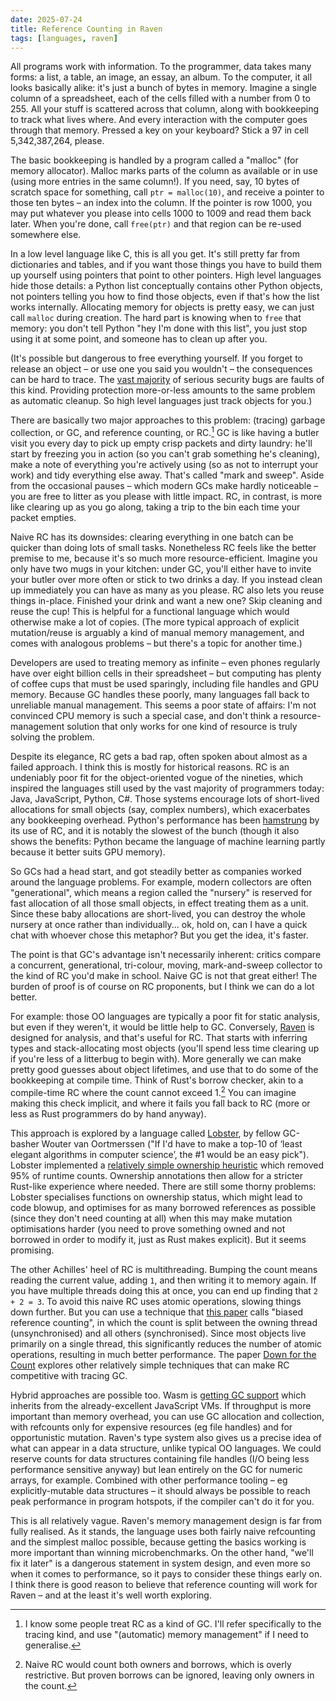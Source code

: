 ```yaml
---
date: 2025-07-24
title: Reference Counting in Raven
tags: [languages, raven]
---
```


All programs work with information. To the programmer, data takes many forms: a list, a table, an image, an essay, an album. To the computer, it all looks basically alike: it's just a bunch of bytes in memory. Imagine a single column of a spreadsheet, each of the cells filled with a number from 0 to 255. All your stuff is scattered across that column, along with bookkeeping to track what lives where. And every interaction with the computer goes through that memory. Pressed a key on your keyboard? Stick a 97 in cell 5,342,387,264, please.

The basic bookkeeping is handled by a program called a "malloc" (for memory allocator). Malloc marks parts of the column as available or in use (using more entries in the same column!). If you need, say, 10 bytes of scratch space for something, call `ptr = malloc(10)`, and receive a pointer to those ten bytes – an index into the column. If the pointer is row 1000, you may put whatever you please into cells 1000 to 1009 and read them back later. When you're done, call `free(ptr)` and that region can be re-used somewhere else.

In a low level language like C, this is all you get. It's still pretty far from dictionaries and tables, and if you want those things you have to build them up yourself using pointers that point to other pointers. High level languages hide those details: a Python list conceptually contains other Python objects, not pointers telling you how to find those objects, even if that's how the list works internally. Allocating memory for objects is pretty easy, we can just call `malloc` during creation. The hard part is knowing when to `free` that memory: you don't tell Python "hey I'm done with this list", you just stop using it at some point, and someone has to clean up after you.

(It's possible but dangerous to free everything yourself. If you forget to release an object – or use one you said you wouldn't – the consequences can be hard to trace. The [vast majority](https://msrc.microsoft.com/blog/2019/07/a-proactive-approach-to-more-secure-code/) of serious security bugs are faults of this kind. Providing protection more-or-less amounts to the same problem as automatic cleanup. So high level languages just track objects for you.)

There are basically two major approaches to this problem: (tracing) garbage collection, or GC, and reference counting, or RC.[^gc] GC is like having a butler visit you every day to pick up empty crisp packets and dirty laundry: he'll start by freezing you in action (so you can't grab something he's cleaning), make a note of everything you're actively using (so as not to interrupt your work) and tidy everything else away. That's called "mark and sweep". Aside from the occasional pauses – which modern GCs make hardly noticeable – you are free to litter as you please with little impact. RC, in contrast, is more like clearing up as you go along, taking a trip to the bin each time your packet empties.

[^gc]: I know some people treat RC as a kind of GC. I'll refer specifically to the tracing kind, and use "(automatic) memory management" if I need to generalise.

Naive RC has its downsides: clearing everything in one batch can be quicker than doing lots of small tasks. Nonetheless RC feels like the better premise to me, because it's so much more resource-efficient. Imagine you only have two mugs in your kitchen: under GC, you'll either have to invite your butler over more often or stick to two drinks a day. If you instead clean up immediately you can have as many as you please. RC also lets you reuse things in-place. Finished your drink and want a new one? Skip cleaning and reuse the cup! This is helpful for a functional language which would otherwise make a lot of copies. (The more typical approach of explicit mutation/reuse is arguably a kind of manual memory management, and comes with analogous problems – but there's a topic for another time.)

Developers are used to treating memory as infinite – even phones regularly have over eight billion cells in their spreadsheet – but computing has plenty of coffee cups that must be used sparingly, including file handles and GPU memory. Because GC handles these poorly, many languages fall back to unreliable manual management. This seems a poor state of affairs: I'm not convinced CPU memory is such a special case, and don't think a resource-management solution that only works for one kind of resource is truly solving the problem.

Despite its elegance, RC gets a bad rap, often spoken about almost as a failed approach. I think this is mostly for historical reasons. RC is an undeniably poor fit for the object-oriented vogue of the nineties, which inspired the languages still used by the vast majority of programmers today: Java, JavaScript, Python, C#. Those systems encourage lots of short-lived allocations for small objects (say, complex numbers), which exacerbates any bookkeeping overhead. Python's performance has been [hamstrung](https://blog.pyston.org/2016/05/25/pyston-0-5-released/) by its use of RC, and it is notably the slowest of the bunch (though it also shows the benefits: Python became the language of machine learning partly because it better suits GPU memory).

So GCs had a head start, and got steadily better as companies worked around the language problems. For example, modern collectors are often "generational", which means a region called the "nursery" is reserved for fast allocation of all those small objects, in effect treating them as a unit. Since these baby allocations are short-lived, you can destroy the whole nursery at once rather than individually... ok, hold on, can I have a quick chat with whoever chose this metaphor? But you get the idea, it's faster.

The point is that GC's advantage isn't necessarily inherent: critics compare a concurrent, generational, tri-colour, moving, mark-and-sweep collector to the kind of RC you'd make in school. Naive GC is not that great either! The burden of proof is of course on RC proponents, but I think we can do a lot better.

For example: those OO languages are typically a poor fit for static analysis, but even if they weren't, it would be little help to GC. Conversely, [Raven](../raven/) is designed for analysis, and that's useful for RC. That starts with inferring types and stack-allocating most objects (you'll spend less time clearing up if you're less of a litterbug to begin with). More generally we can make pretty good guesses about object lifetimes, and use that to do some of the bookkeeping at compile time. Think of Rust's borrow checker, akin to a compile-time RC where the count cannot exceed 1.[^borrow] You can imagine making this check implicit, and where it fails you fall back to RC (more or less as Rust programmers do by hand anyway).

[^borrow]: Naive RC would count both owners and borrows, which is overly restrictive. But proven borrows can be ignored, leaving only owners in the count.

This approach is explored by a language called [Lobster](https://strlen.com/lobster/), by fellow GC-basher Wouter van Oortmerssen ("If I'd have to make a top-10 of ‘least elegant algorithms in computer science’, the #1 would be an easy pick"). Lobster implemented a [relatively simple ownership heuristic](https://aardappel.github.io/lobster/memory_management.html) which removed 95% of runtime counts. Ownership annotations then allow for a stricter Rust-like experience where needed. There are still some thorny problems: Lobster specialises functions on ownership status, which might lead to code blowup, and optimises for as many borrowed references as possible (since they don't need counting at all) when this may make mutation optimisations harder (you need to prove something owned and not borrowed in order to modify it, just as Rust makes explicit). But it seems promising.

The other Achilles' heel of RC is multithreading. Bumping the count means reading the current value, adding `1`, and then writing it to memory again. If you have multiple threads doing this at once, you can end up finding that `2 + 2 = 3`. To avoid this naive RC uses atomic operations, slowing things down further. But you can use a technique that [this paper](https://iacoma.cs.uiuc.edu/iacoma-papers/pact18.pdf) calls "biased reference counting", in which the count is split between the owning thread (unsynchronised) and all others (synchronised). Since most objects live primarily on a single thread, this significantly reduces the number of atomic operations, resulting in much better performance. The paper [Down for the Count](https://www.steveblackburn.org/pubs/papers/rc-ismm-2012.pdf) explores other relatively simple techniques that can make RC competitive with tracing GC.

Hybrid approaches are possible too. Wasm is [getting GC support](https://v8.dev/blog/wasm-gc-porting) which inherits from the already-excellent JavaScript VMs. If throughput is more important than memory overhead, you can use GC allocation and collection, with refcounts only for expensive resources (eg file handles) and for opportunistic mutation. Raven's type system also gives us a precise idea of what can appear in a data structure, unlike typical OO languages. We could reserve counts for data structures containing file handles (I/O being less performance sensitive anyway) but lean entirely on the GC for numeric arrays, for example. Combined with other performance tooling – eg explicitly-mutable data structures – it should always be possible to reach peak performance in program hotspots, if the compiler can't do it for you.

This is all relatively vague. Raven's memory management design is far from fully realised. As it stands, the language uses both fairly naive refcounting and the simplest malloc possible, because getting the basics working is more important than winning microbenchmarks. On the other hand, "we'll fix it later" is a dangerous statement in system design, and even more so when it comes to performance, so it pays to consider these things early on. I think there is good reason to believe that reference counting will work for Raven – and at the least it's well worth exploring.
